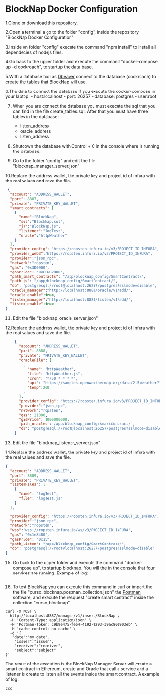 
# BlockNap Docker Configuration

 1.Clone or download this repository.
    
 2.Open a terminal a go to the folder "config", inside the repository "BlockNap Docker Configuration"

 3.Inside on folder "config" execute the command "npm install" to install all dependecies of nodejs files.

 4.Go back to the upper folder and execute the command "docker-compose up -d cockroach", to startup the data base.

 5.With a database tool as [Dbeaver](https://dbeaver.io/ "Dbeaver") connect to the database (cockroach) to create the tables that BlockNap will use.

6.The data to connect the database if you execute the docker-compose in your laptop:
    - host:localhost
    - port: 26257
    - database: postgres
    - user:root

7. When you are connect the database you must execute the sql that you can find in the file create_tables.sql. After that you must have three tables in the database: 
    - listen_address
    - oracle_address
    - listen_address

8. Shutdown the database with Control + C in the console where is running the database.

9. Go to the folder "config" and edit the file "blocknap_manager_server.json"

10.Replace the address wallet, the private key and project id of infura with the real values and seve the file.

```json
 {
  "account": "ADDRESS_WALLET",
  "port": 8887,
  "private": "PRIVATE_KEY_WALLET",
  "smart_contracts": [
    {
      "name":"BlockNap",
      "sol":"BlockNap.sol",
      "js":"BlockNap.js",
      "listener":"logTest",
      "oracle":"httpWeather"
    }
  ],
  "provider_config": "https://ropsten.infura.io/v3/PROJECT_ID_INFURA",
  "provider_web3":"https://ropsten.infura.io/v3/PROJECT_ID_INFURA",
  "provider":"json_rpc",
  "network":"ropsten",
  "gas": "0x3D0900",
  "gasPrice": "0xEE6B2800",
  "path_smart_contracts": "/app/blocknap_config/SmartContract/",
  "path_js": "/app/blocknap_config/SmartContract/",
  "db": "postgresql://root@localhost:26257/postgres?sslmode=disable",
  "oracle_manager":"http://localhost:8888/oracle/v1/add/",
  "oracle_enable":true,
  "listen_manager":"http://localhost:8889/listen/v1/add/",
  "listen_enable":true
}
```

11. Edit the file "blocknap_oracle_server.json"


12.Replace the address wallet, the private key and project id of infura with the real values and save the file.

```json
	{
	  "account": "ADDRESS_WALLET",
	  "port": 8888,
	  "private": "PRIVATE_KEY_WALLET",
	  "oracleFile": [
		{
		  "name": "httpWeather",
		  "file": "httpWeather.js",
		  "cron": "*/50 * * * *",
		  "api": "https://samples.openweathermap.org/data/2.5/weather?lat=35&lon=139&appid=b6907d289e10d714a6e88b30761fae22",
		  "temp":200
		}
	  ],
	  "provider_config": "https://ropsten.infura.io/v3/PROJECT_ID_INFURA",
	  "provider":"json_rpc",
	  "network":"ropsten",
	  "gas": 21000,
	  "gasPrice": 1000000000,
	  "path_oracles":"/app/blocknap_config/SmartContract/",
	  "db": "postgresql://root@localhost:26257/postgres?sslmode=disable"
	}
```

13. Edit the file "blocknap_listener_server.json"


14.Replace the address wallet, the private key and project id of infura with the real values and save the file.

```json
{
  "account": "ADDRESS_WALLET",
  "port": 8889,
  "private": "PRIVATE_KEY_WALLET",
  "listenFiles": [
    {
      "name": "logTest",
      "file": "logTest.js"
    }
  ],

  "provider_config": "https://ropsten.infura.io/v3/PROJECT_ID_INFURA",
  "provider":"json_rpc",
  "network":"ropsten",  
  "wss":"wss://ropsten.infura.io/ws/v3/PROJECT_ID_INFURA",
  "gas": "0x1e8480",
  "gasPrice": "0x15",
  "path_listen": "/app/blocknap_config/SmartContract/",
  "db": "postgresql://root@localhost:26257/postgres?sslmode=disable"
}
```
15. Go back to the upper folder and execute the command "docker-compose up", to startup blocknap. You will the in the console that four services are running. Example of log:

```console

```

16. To test BlockNap you can execute this command in curl or import the the file "curso_blocknap.postman_collection.json" the [Postman](https://www.getpostman.com/ "Postman") software, and execute the resquest "create smart contract" inside the collection "curso_blocknap".  

```
curl -X POST \
  http://localhost:8887/manager/v1/insert/BlockNap \
  -H 'Content-Type: application/json' \
  -H 'Postman-Token: c9b9e475-fe64-4192-8293-39ac800903eb' \
  -H 'cache-control: no-cache' \
  -d '{
   "date":"my date",
    "issuer":"issuer",
    "receiver":"receiver",
    "subject":"subject"
}'
```

The result of the execution is the BlockNap Manager Server will create a smart contract in Ethereum, create and Oracle that call a service and a listener is create to listen all the events inside the smart contract. A example of log:

```console
ccc

```